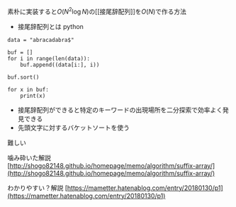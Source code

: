 
素朴に実装すると$O(N^2\log N)$の[[接尾辞配列]]を$O(N)$で作る方法

- 接尾辞配列とは
python

```
data = "abracadabra$"

buf = []
for i in range(len(data)):
    buf.append((data[i:], i))

buf.sort()

for x in buf:
    print(x)
```

- 接尾辞配列ができると特定のキーワードの出現場所を二分探索で効率よく発見できる
- 先頭文字に対するバケットソートを使う

難しい

噛み砕いた解説
[http://shogo82148.github.io/homepage/memo/algorithm/suffix-array/](http://shogo82148.github.io/homepage/memo/algorithm/suffix-array/)

わかりやすい？解説
[https://mametter.hatenablog.com/entry/20180130/p1](https://mametter.hatenablog.com/entry/20180130/p1)
